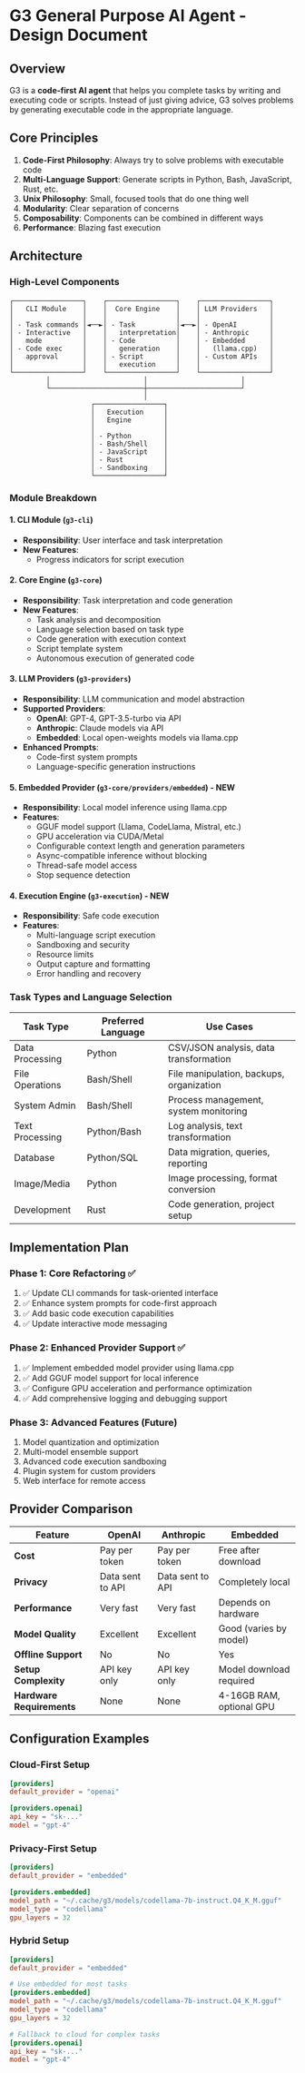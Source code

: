 # G3 General Purpose AI Agent - Design Document

## Overview
G3 is a **code-first AI agent** that helps you complete tasks by writing and executing code or scripts. Instead of just giving advice, G3 solves problems by generating executable code in the appropriate language.

## Core Principles
1. **Code-First Philosophy**: Always try to solve problems with executable code
2. **Multi-Language Support**: Generate scripts in Python, Bash, JavaScript, Rust, etc.
3. **Unix Philosophy**: Small, focused tools that do one thing well
4. **Modularity**: Clear separation of concerns
5. **Composability**: Components can be combined in different ways
6. **Performance**: Blazing fast execution

## Architecture

### High-Level Components

```
┌─────────────────┐    ┌─────────────────┐    ┌─────────────────┐
│   CLI Module    │    │  Core Engine    │    │ LLM Providers   │
│                 │    │                 │    │                 │
│ - Task commands │◄──►│ - Task          │◄──►│ - OpenAI        │
│ - Interactive   │    │   interpretation│    │ - Anthropic     │
│   mode          │    │ - Code          │    │ - Embedded      │
│ - Code exec     │    │   generation    │    │   (llama.cpp)   │
│   approval      │    │ - Script        │    │ - Custom APIs   │
│                 │    │   execution     │    │                 │
└─────────────────┘    └─────────────────┘    └─────────────────┘
         │                       │                       │
         └───────────────────────┼───────────────────────┘
                                 │
                    ┌─────────────────┐
                    │   Execution     │
                    │   Engine        │
                    │                 │
                    │ - Python        │
                    │ - Bash/Shell    │
                    │ - JavaScript    │
                    │ - Rust          │
                    │ - Sandboxing    │
                    └─────────────────┘
```

### Module Breakdown

#### 1. CLI Module (`g3-cli`)
- **Responsibility**: User interface and task interpretation
- **New Features**:
  - Progress indicators for script execution

#### 2. Core Engine (`g3-core`)
- **Responsibility**: Task interpretation and code generation
- **New Features**:
  - Task analysis and decomposition
  - Language selection based on task type
  - Code generation with execution context
  - Script template system
  - Autonomous execution of generated code

#### 3. LLM Providers (`g3-providers`)
- **Responsibility**: LLM communication and model abstraction
- **Supported Providers**:
  - **OpenAI**: GPT-4, GPT-3.5-turbo via API
  - **Anthropic**: Claude models via API  
  - **Embedded**: Local open-weights models via llama.cpp
- **Enhanced Prompts**:
  - Code-first system prompts
  - Language-specific generation instructions

#### 5. Embedded Provider (`g3-core/providers/embedded`) - NEW
- **Responsibility**: Local model inference using llama.cpp
- **Features**:
  - GGUF model support (Llama, CodeLlama, Mistral, etc.)
  - GPU acceleration via CUDA/Metal
  - Configurable context length and generation parameters
  - Async-compatible inference without blocking
  - Thread-safe model access
  - Stop sequence detection

#### 4. Execution Engine (`g3-execution`) - NEW
- **Responsibility**: Safe code execution
- **Features**:
  - Multi-language script execution
  - Sandboxing and security
  - Resource limits
  - Output capture and formatting
  - Error handling and recovery

### Task Types and Language Selection

| Task Type | Preferred Language | Use Cases |
|-----------|-------------------|-----------|
| Data Processing | Python | CSV/JSON analysis, data transformation |
| File Operations | Bash/Shell | File manipulation, backups, organization |
| System Admin | Bash/Shell | Process management, system monitoring |
| Text Processing | Python/Bash | Log analysis, text transformation |
| Database | Python/SQL | Data migration, queries, reporting |
| Image/Media | Python | Image processing, format conversion |
| Development | Rust | Code generation, project setup |

## Implementation Plan

### Phase 1: Core Refactoring ✅
1. ✅ Update CLI commands for task-oriented interface
2. ✅ Enhance system prompts for code-first approach
3. ✅ Add basic code execution capabilities
4. ✅ Update interactive mode messaging

### Phase 2: Enhanced Provider Support ✅
1. ✅ Implement embedded model provider using llama.cpp
2. ✅ Add GGUF model support for local inference
3. ✅ Configure GPU acceleration and performance optimization
4. ✅ Add comprehensive logging and debugging support

### Phase 3: Advanced Features (Future)
1. Model quantization and optimization
2. Multi-model ensemble support
3. Advanced code execution sandboxing
4. Plugin system for custom providers
5. Web interface for remote access

## Provider Comparison

| Feature | OpenAI | Anthropic | Embedded |
|---------|--------|-----------|----------|
| **Cost** | Pay per token | Pay per token | Free after download |
| **Privacy** | Data sent to API | Data sent to API | Completely local |
| **Performance** | Very fast | Very fast | Depends on hardware |
| **Model Quality** | Excellent | Excellent | Good (varies by model) |
| **Offline Support** | No | No | Yes |
| **Setup Complexity** | API key only | API key only | Model download required |
| **Hardware Requirements** | None | None | 4-16GB RAM, optional GPU |

## Configuration Examples

### Cloud-First Setup
```toml
[providers]
default_provider = "openai"

[providers.openai]
api_key = "sk-..."
model = "gpt-4"
```

### Privacy-First Setup  
```toml
[providers]
default_provider = "embedded"

[providers.embedded]
model_path = "~/.cache/g3/models/codellama-7b-instruct.Q4_K_M.gguf"
model_type = "codellama"
gpu_layers = 32
```

### Hybrid Setup
```toml
[providers]
default_provider = "embedded"

# Use embedded for most tasks
[providers.embedded]
model_path = "~/.cache/g3/models/codellama-7b-instruct.Q4_K_M.gguf"
model_type = "codellama"
gpu_layers = 32

# Fallback to cloud for complex tasks
[providers.openai]
api_key = "sk-..."
model = "gpt-4"
```
